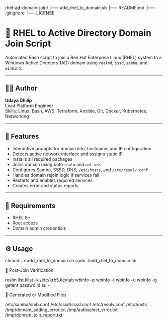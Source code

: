 rhel-ad-domain-join/
├── add_rhel_to_domain.sh
├── README.md
├── .gitignore
└── LICENSE

# 🔗 RHEL to Active Directory Domain Join Script

Automated Bash script to join a Red Hat Enterprise Linux (RHEL) system to a Windows Active Directory (AD) domain using `realmd`, `sssd`, `samba`, and `winbind`.

---

## 👨‍💻 Author

**Udaya Dhilip**  
Lead Platform Engineer  
Skills: Linux, Bash, AWS, Terraform, Ansible, Git, Docker, Kubernetes, Networking

---

## 🚀 Features

- Interactive prompts for domain info, hostname, and IP configuration
- Detects active network interface and assigns static IP
- Installs all required packages
- Joins domain using both `realm` and `net ads`
- Configures Samba, SSSD, DNS, `/etc/hosts`, and `/etc/resolv.conf`
- Handles domain rejoin logic if services fail
- Restarts and enables required services
- Creates error and status reports

---

## 🧰 Requirements

- RHEL 8+
- Root access
- Domain admin credentials

---

## ⚙️ Usage

chmod +x add_rhel_to_domain.sh
sudo ./add_rhel_to_domain.sh

🧪 Post-Join Verification

realm list
klist -k /etc/krb5.keytab
wbinfo -p
wbinfo -t
wbinfo -u
wbinfo -g
getent passwd <domain-user>
id <domain-user>
su - <domain-user>

📁 Generated or Modified Files

/etc/samba/smb.conf
/etc/sssd/sssd.conf
/etc/resolv.conf
/etc/hosts
/tmp/domain_adding_error.txt
/tmp/authselect_error.txt
/tmp/domain_join_report.txt